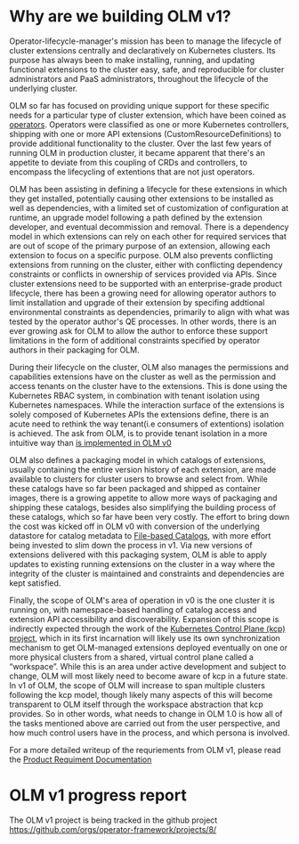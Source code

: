 # Why are we building OLM v1?

Operator-lifecycle-manager's mission has been to manage the lifecycle of cluster extensions centrally and declaratively on Kubernetes clusters. Its purpose has always been to make installing, 
running, and updating functional extensions to the cluster easy, safe, and reproducible for cluster administrators and PaaS administrators, throughout the lifecycle of the underlying cluster. 

OLM so far has focused on providing unique support for these specific needs for a particular type of cluster extension, which have been coined as [operators](https://operatorhub.io/what-is-an-operator#:~:text=is%20an%20Operator-,What%20is%20an%20Operator%20after%20all%3F,or%20automation%20software%20like%20Ansible.). 
Operators were classified as one or more Kubernetes controllers, shipping with one or more API extensions (CustomResourceDefinitions) to provide additional functionality to the cluster. 
Over the last few years of running OLM in production cluster, it became apparent that there's an appetite to deviate from this coupling of CRDs and controllers, to encompass the lifecycling 
of extentions that are not just operators.

OLM has been assisting in defining a lifecycle for these extensions in which they get installed, potentially causing other extensions to be installed as well as dependencies, with a limited set of 
customization of configuration at runtime, an upgrade model following a path defined by the extension developer, and eventual decommission and removal. There is a dependency model in which extensions can 
rely on each other for required services that are out of scope of the primary purpose of an extension, allowing each extension to focus on a specific purpose. OLM also prevents conflicting 
extensions from running on the cluster, either with conflicting dependency constraints or conflicts in ownership of services provided via APIs. Since cluster extensions need to be supported 
with an enterprise-grade product lifecycle, there has been a growing need for allowing operator authors to limit installation and upgrade of their extension by specifing addtional environmental
constraints as dependencies, primarily to align with what was tested by the operator author's QE processes. In other words, there is an ever growing ask for OLM to allow the author to enforce these 
support limitations in the form of additional constraints specified by operator authors in their packaging for OLM.

During their lifecycle on the cluster, OLM also manages the permissions and capabilities extensions have on the cluster as well as the permission and access tenants on the cluster have to the 
extensions. This is done using the Kubernetes RBAC system, in combination with tenant isolation using Kubernetes namespaces. While the interaction surface of the extensions is solely composed of 
Kubernetes APIs the extensions define, there is an acute need to rethink the way tenant(i.e consumers of extentions) isolation is achieved. The ask from OLM, is to provide tenant isolation in
a more intuitive way than [is implemented in OLM v0](https://olm.operatorframework.io/docs/advanced-tasks/operator-scoping-with-operatorgroups/#docs)

OLM also defines a packaging model in which catalogs of extensions, usually containing the entire version history of each extension, are made available to clusters for cluster users to 
browse and select from. While these catalogs have so far been packaged and shipped as container images, there is a growing appetite to allow more ways of packaging and shipping these catalogs,
besides also simplifying the building process of these catalogs, which so far have been very costly. The effort to bring down the cost was kicked off in OLM v0 with conversion of the underlying
datastore for catalog metadata to [File-based Catalogs](https://olm.operatorframework.io/docs/reference/file-based-catalogs/), with more effort being invested to slim down the process in v1. 
Via new versions of extensions delivered with this packaging system, OLM is able to apply updates to existing running extensions on the cluster in a way where the integrity of the cluster is 
maintained and constraints and dependencies are kept satisfied.

Finally, the scope of OLM's area of operation in v0 is the one cluster it is running on, with namespace-based handling of catalog access and extension API accessibility and discoverability.
Expansion of this scope is indirectly expected through the work of the [Kubernetes Control Plane (kcp) project](https://github.com/kcp-dev/kcp), which in its first incarnation will likely 
use its own synchronization mechanism to get OLM-managed extensions deployed eventually on one or more physical clusters from a shared, virtual control plane called a “workspace”. 
While this is an area under active development and subject to change, OLM will most likely need to become aware of kcp in a future state. In v1 of OLM, the scope of OLM will increase to span 
multiple clusters following the kcp model, though likely many aspects of this will become transparent to OLM itself through the workspace abstraction that kcp provides. 
So in other words, what needs to change in OLM 1.0 is how all of the tasks mentioned above are carried out from the user perspective, and how much control users have in the process, and which 
persona is involved.


For a more detailed writeup of the requriements from OLM v1, please read the [Product Requiment Documentation](/docs/olmv1_roadmap.md)

# OLM v1 progress report

The OLM v1 project is being tracked in the github project https://github.com/orgs/operator-framework/projects/8/

